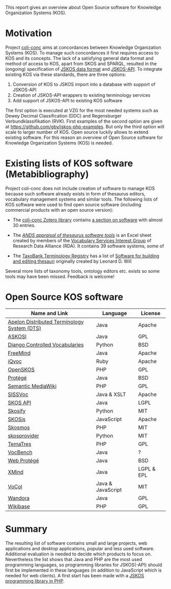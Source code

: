 
This report gives an overview about Open Source software for Knowledge
Organization Systems (KOS).

# Motivation

Project [coli-conc](https://coli-conc.gbv.de/) aims at concordances between
Knowledge Organization Systems (KOS). To manage such concordances it first
requires access to KOS and its concepts. The lack of a satisfying general data
format and method of access to KOS, apart from SKOS and SPARQL, resulted in the
(ongoing) specification of [JSKOS data format](http://gbv.github.io/jskos/) and
[JSKOS-API](http://gbv.github.io/jskos-api/). To integrate existing KOS via
these standards, there are three options:

1. Conversion of KOS to JSKOS import into a database with support of JSKOS-API
2. Creation of JSKOS-API wrappers to existing terminology services
3. Add support of JSKOS-API to existing KOS software

The first option is executed at VZG for the most needed systems such as Dewey
Decimal Classification (DDC) and Regensburger Verbundklassifikation (RVK).
First examples of the second option are given at
<https://github.com/gbv/jskos-php-examples>. But only the third option will
scale to larger number of KOS. Open source luckily allows to extend existing
software. For this reason an overview of Open Source software for Knowledge
Organization Systems (KOS) is needed.

# Existing lists of KOS software (Metabibliography)

Project coli-conc does not include creation of software to manage KOS because
such software already exists in form of thesaurus editors, vocabulary
management systems and similar tools.  The following lists of KOS software were
used to find open source software (including commercial products with an open
source version):

* The [coli-conc Zotero library](https://www.zotero.org/groups/coli-conc/items/)
  contains [a section on software](https://www.zotero.org/groups/coli-conc/items/collectionKey/W5F4ENNP)
  with almost 30 entries.

* The [*ANDS appraisal of thesaurus software tools*](https://rd-alliance.org/system/files/documents/Thesaurus%20Software%20Tools.xlsx) is an Excel sheet created by members of the
  [Vocabulary Services Interest Group](https://rd-alliance.org/node/47826)
  of Research Data Alliance (RDA). It contains 39 software systems, some of

* The [TaxoBank Terminology Registry](http://www.taxobank.org/) has a list of
  [Software for building and editing thesauri](http://www.taxobank.org/content/thesauri-and-vocabulary-control-thesaurus-software) originally created by Leonard D. Will

Several more lists of taxonomy tools, ontology editors etc. exists so some
tools may have been missed. Feedback is welcome!

# Open Source KOS software

Name and Link|Language|License
-------------|--------|-------
[Apelon Distributed Terminology System (DTS)](http://apelon-dts.sourceforge.net/) | Java | Apache
[ASKOSI](http://www.askosi.org/) | Java | GPL   
[Django Controlled Vocabularies](https://github.com/unt-libraries/django-controlled-vocabularies) | Python | BSD  
[FreeMind](http://freemind.sourceforge.net/) | Java | Apache
[iQvoc](http://iqvoc.net/) | Ruby | Apache
[OpenSKOS](http://openskos.org/) | PHP | GPL
[Protégé](http://protege.stanford.edu/) | Java | BSD
[Semantic MediaWiki](https://www.semantic-mediawiki.org) | PHP | GPL
[SISSVoc](http://www.sissvoc.info/) | Java & XSLT | Apache
[SKOS API](http://skosapi.sourceforge.net/) | Java | LGPL     
[Skosify](https://github.com/NatLibFi/Skosify) | Python | MIT 
[SKOSjs](https://github.com/tkurz/skosjs) | JavaScript | Apache   
[Skosmos](https://github.com/NatLibFi/Skosmos) | PHP | MIT  | 
[skosprovider](https://github.com/koenedaele/skosprovider) | Python | MIT  
[TemaTres](http://vocabularyserver.com/) | PHP | GPL  
[VocBench](http://vocbench.uniroma2.it/) | Java | ?    
[Web Protégé](http://protegewiki.stanford.edu/wiki/WebProtege) | Java | BSD  
[XMind](http://www.xmind.net/developer/) | Java | LGPL & EPL   
[VoCol](https://github.com/vocol/vocol) | Java & JavaScript | MIT  
[Wandora](http://wandora.org/) | Java | GPL  
[Wikibase](http://wikiba.se/) | PHP | GPL

# Summary

The resulting list of software contains small and large projects, web
applications and desktop applications, popular and less used software.
Additional evaluation is needed to decide which products to focus on.
Nevertheless the list shows that Java and PHP are the most used programming
languages, so programming libraries for JSKOS(-API) should first be implemented
in these languages (in addition to JavaScript which is needed for web clients).
A first start has been made with a 
[JSKOS programming library in PHP](https://packagist.org/packages/gbv/jskos).


